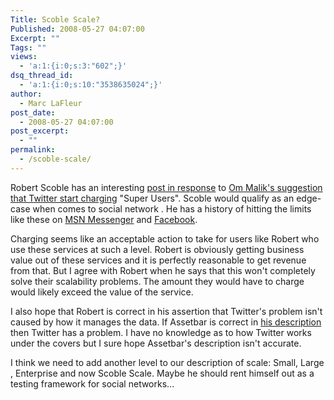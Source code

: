 ```yaml
---
Title: Scoble Scale?
Published: 2008-05-27 04:07:00
Excerpt: ""
Tags: ""
views:
  - 'a:1:{i:0;s:3:"602";}'
dsq_thread_id:
  - 'a:1:{i:0;s:10:"3538635024";}'
author:
  - Marc LaFleur
post_date:
  - 2008-05-27 04:07:00
post_excerpt:
  - ""
permalink:
  - /scoble-scale/
---
```

<p>Robert Scoble has an interesting <a href="http://scobleizer.com/2008/05/26/should-services-charge-super-users/" mce_href="http://scobleizer.com/2008/05/26/should-services-charge-super-users/" target="_blank">post in response</a> to <a href="http://gigaom.com/2008/05/25/in-twitters-scoble-problem-a-business-model/" mce_href="http://gigaom.com/2008/05/25/in-twitters-scoble-problem-a-business-model/" target="_blank">Om Malik's suggestion that Twitter start charging</a> "Super Users". Scoble would qualify as an edge-case when comes to social network . He has a history of hitting the limits like these on <a href="http://radio.weblogs.com/0001011/2004/08/27.html#a8166" mce_href="http://radio.weblogs.com/0001011/2004/08/27.html#a8166" target="_blank">MSN Messenger</a> and <a href="http://scobleizer.com/2007/10/14/facebook-sucks-dave-winer-says/" mce_href="http://scobleizer.com/2007/10/14/facebook-sucks-dave-winer-says/" target="_blank">Facebook</a>. </p>  <p>Charging seems like an acceptable action to take for users like Robert who use these services at such a level. Robert is obviously getting business value out of these services and it is perfectly reasonable to get revenue from that. But I agree with Robert when he says that this won't completely solve their scalability problems. The amount they would have to charge would likely exceed the value of the service. </p>  <p>I also hope that Robert is correct in his assertion that Twitter's problem isn't caused by how it manages the data. If Assetbar is correct in <a href="http://assetbar.wordpress.com/2008/02/08/twitter-proxy-any-interest/" mce_href="http://assetbar.wordpress.com/2008/02/08/twitter-proxy-any-interest/" target="_blank">his description</a> then Twitter has a problem. I have no knowledge as to how Twitter works under the covers but I sure hope Assetbar's description isn't accurate. </p>  <p>I think we need to add another level to our description of scale: Small, Large , Enterprise and now Scoble Scale. Maybe he should rent himself out as a testing framework for social networks...</p>
